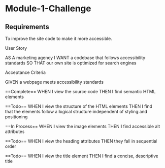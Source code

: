 # Module-1-Challenge

## Requirements

To improve the site code to make it more accessible.

User Story

AS A marketing agency
I WANT a codebase that follows accessibility standards
SO THAT our own site is optimized for search engines

Acceptance Criteria

GIVEN a webpage meets accessibility standards

==Complete==
WHEN I view the source code
THEN I find semantic HTML elements

==Todo==
WHEN I view the structure of the HTML elements
THEN I find that the elements follow a logical structure independent of styling and positioning

==In Process==
WHEN I view the image elements
THEN I find accessible alt attributes

==Todo==
WHEN I view the heading attributes
THEN they fall in sequential order

==Todo==
WHEN I view the title element
THEN I find a concise, descriptive title